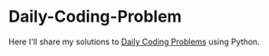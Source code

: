 # Daily-Coding-Problem
Here I'll share my solutions to [Daily Coding Problems]([url](https://www.dailycodingproblem.com/)https://www.dailycodingproblem.com/) using Python.
